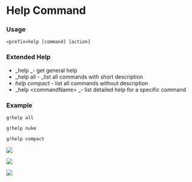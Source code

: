 # Help Command 

### Usage 

```
<prefix>help [command] [action]
```

### Extended Help

* _help _- get general help
* _help all - _list all commands with short description
* _help compact_ - list all commands without description
* _help  &lt;commandName&gt; _- list detailed help for a specific command

### Example



```
g!help all  
```



```
g!help nuke  
```



```
g!help compact
```



![](https://cdn.discordapp.com/attachments/282295514727448587/359329947690598400/image.png)

![](https://cdn.discordapp.com/attachments/282295514727448587/359329952052674570/image.png)

![](https://cdn.discordapp.com/attachments/282295514727448587/359329963520032768/image.png)

